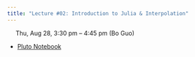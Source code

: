 ```yaml
---
title: "Lecture #02: Introduction to Julia & Interpolation"
---
```


&nbsp;&nbsp;&nbsp;&nbsp;&nbsp;Thu, Aug 28, 3:30 pm – 4:45 pm (Bo Guo)

- [Pluto Notebook](../assets/pluto_notebooks/Module1_interpolation.html)

